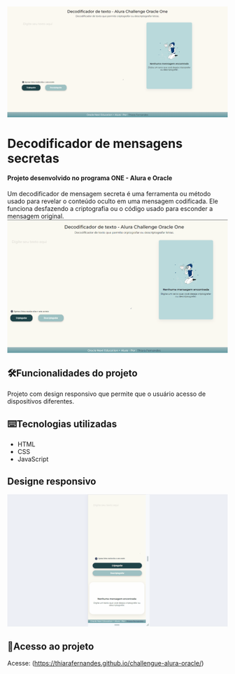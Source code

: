  
 <img src="chaaleng.png" alt="print da tela inicial do projeto">

# Decodificador de mensagens secretas
  #### Projeto desenvolvido no programa ONE - Alura e Oracle
  Um decodificador de mensagem secreta é uma ferramenta ou método usado para revelar o conteúdo oculto em uma mensagem codificada. Ele funciona desfazendo a criptografia ou o código usado para esconder a mensagem original.
  <img src="Animação-full.gif">


  ## 🛠️Funcionalidades do projeto
  Projeto com design responsivo que permite que o usuário acesso de dispositivos diferentes.

  ## ⌨️Tecnologias utilizadas
   - HTML
   - CSS
   - JavaScript

   ## Designe responsivo
   <img src="Animação.gif">

   ## 🔗Acesso ao projeto
   Acesse: (https://thiarafernandes.github.io/challengue-alura-oracle/)


